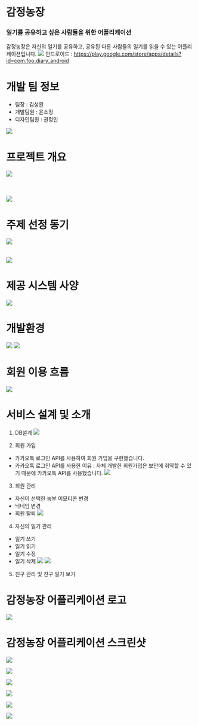 # 감정농장
### 일기를 공유하고 싶은 사람들을 위한 어플리케이션
감정농장은 자신의 일기를 공유하고, 공유된 다른 사람들의 일기를 읽을 수 있는 어플리케이션입니다.
![](https://images.velog.io/images/ksh9409255/post/f7b3241c-83bd-4e3c-b5fd-0121855d6bb5/Group%2010%20(2).png)
안드로이드 : https://play.google.com/store/apps/details?id=com.foo.diary_android

# 개발 팀 정보
* 팀장 : 김성환
* 개발팀원 : 윤소정
* 디자인팀원 : 권정인

![](https://images.velog.io/images/ksh9409255/post/7c5e7720-d7e4-4541-b03b-834ff430eaa5/%EA%B7%B8%EB%A6%BC1.png)

# 프로젝트 개요
![](https://images.velog.io/images/ksh9409255/post/b55798b9-fc9d-4e78-a70d-9056cfdecd15/%EA%B7%B8%EB%A6%BC2.png)
<br/>
<br/>
<br/>
<br/>
![](https://images.velog.io/images/ksh9409255/post/292f0868-2275-4e72-b1ff-0ce0786a7774/%EA%B7%B8%EB%A6%BC4.png)

# 주제 선정 동기
![](https://images.velog.io/images/ksh9409255/post/a23e58b5-d5b3-41de-b7fe-8558bfdbcac9/%EA%B7%B8%EB%A6%BC5.png)
<br/>
<br/>
<br/>
![](https://images.velog.io/images/ksh9409255/post/82be6743-9042-4951-a6f5-577ecfcfb14e/%EA%B7%B8%EB%A6%BC6.png)

# 제공 시스템 사양
![](https://images.velog.io/images/ksh9409255/post/86f76b65-593d-45bb-914d-4069ee44e1af/%EA%B7%B8%EB%A6%BC7.png)

# 개발환경
![](https://images.velog.io/images/ksh9409255/post/7104680c-8947-4bcd-8c70-dd068f33c4cf/%EA%B7%B8%EB%A6%BC1.png)
![](https://images.velog.io/images/ksh9409255/post/3e722dde-374c-4d77-9c6e-632c1e89a1a7/%EA%B7%B8%EB%A6%BC2.png)

# 회원 이용 흐름
![](https://images.velog.io/images/ksh9409255/post/0fc4f2d9-1309-49e0-8ba2-58241fcb58d1/%EA%B7%B8%EB%A6%BC3.png)

# 서비스 설계 및 소개
1. DB설계
![](https://images.velog.io/images/ksh9409255/post/874f1ae2-d5da-4acc-8454-84d11219bd2d/%EA%B7%B8%EB%A6%BC1.png)

2. 회원 가입
* 카카오톡 로그인 API를 사용하여 회원 가입을 구현했습니다.
* 카카오톡 로그인 API를 사용한 이유 : 자체 개발한 회원가입은 보안에 취약할 수 있기 때문에 카카오톡 API를 사용했습니다.
![](https://images.velog.io/images/ksh9409255/post/0b31d425-bc75-4358-aa17-746e98bdfa7e/%EA%B7%B8%EB%A6%BC2.png)

3. 회원 관리
* 자신이 선택한 농부 이모티콘 변경
* 닉네임 변경
* 회원 탈퇴
![](https://images.velog.io/images/ksh9409255/post/d43f0fdf-206e-486e-8f9f-81bb8813e9fc/%EA%B7%B8%EB%A6%BC3.png)

4. 자신의 일기 관리
* 일기 쓰기
* 일기 읽기
* 일기 수정
* 일기 삭제
![](https://images.velog.io/images/ksh9409255/post/c8ad74c7-35ea-455a-9bf5-3c8aa62e3503/%EA%B7%B8%EB%A6%BC4.png)
![](https://images.velog.io/images/ksh9409255/post/0060657d-b7e4-49dc-8c25-0447a9cb70e5/%EA%B7%B8%EB%A6%BC5.png)

5. 친구 관리 및 친구 일기 보기




# 감정농장 어플리케이션 로고
![](https://images.velog.io/images/ksh9409255/post/e39d78a2-36f0-44d2-b9b8-49e3c72a76d5/%EB%A1%9C%EA%B3%A0%EC%83%98%ED%94%8Cver1%201%20(6).png)

# 감정농장 어플리케이션 스크린샷
![](https://images.velog.io/images/ksh9409255/post/50d6cc8a-2f34-4dfe-8d23-eb4ff8046919/Group%2021%201.png)

![](https://images.velog.io/images/ksh9409255/post/f0253947-1ce7-4183-bf51-150b2371614d/Group%2019%20(1)%201.png)

![](https://images.velog.io/images/ksh9409255/post/8b0e8aad-5d1a-4aed-b769-6b0de9f7960b/Group%2018%20(3)%201.png)

![](https://images.velog.io/images/ksh9409255/post/bb6aaa0c-f9f3-454e-b255-e7c8e63b4285/Group%2015%201.png)

![](https://images.velog.io/images/ksh9409255/post/c757e2cc-fc5a-44b1-a059-2203037d9cc8/Group%2020%201.png)

![](https://images.velog.io/images/ksh9409255/post/dae06059-05c9-4232-a014-e0820000bed6/Group%2017%20(1)%201.png)
